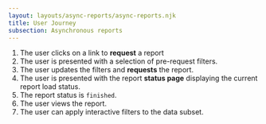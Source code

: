 ```yaml
---
layout: layouts/async-reports/async-reports.njk
title: User Journey
subsection: Asynchronous reports
---
```


1. The user clicks on a link to **request** a report
2. The user is presented with a selection of pre-request filters.
3. The user updates the filters and **requests** the report.
4. The user is presented with the report **status page** displaying the current report load status.
6. The report status is `finished`. 
7. The user views the report.
8. The user can apply interactive filters to the data subset. 
